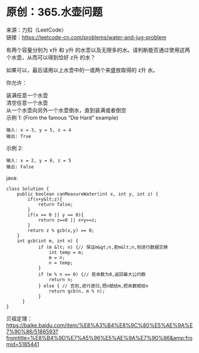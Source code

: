 # 原创：365.水壶问题

来源：力扣（LeetCode）<br/>
链接：https://leetcode-cn.com/problems/water-and-jug-problem

有两个容量分别为 x升 和 y升 的水壶以及无限多的水。请判断能否通过使用这两个水壶，从而可以得到恰好 z升 的水？

如果可以，最后请用以上水壶中的一或两个来盛放取得的 z升 水。

你允许：

装满任意一个水壶<br/>
清空任意一个水壶<br/>
从一个水壶向另外一个水壶倒水，直到装满或者倒空<br/>
示例 1: (From the famous “Die Hard” example)

```
输入: x = 3, y = 5, z = 4
输出: True

```

示例 2:

```
输入: x = 2, y = 6, z = 5
输出: False

```

java:

```
class Solution {
    public boolean canMeasureWater(int x, int y, int z) {
        if(x+y&lt;z){
            return false;
        }
        if(x == 0 || y == 0){
            return z==0 || x+y==z;
        }
        return z % gcb(x,y) == 0;
    }
    int gcb(int m, int n) {  
            if (m &lt; n) {// 保证m&gt;n,若m&lt;n,则进行数据交换  
                int temp = m;  
                m = n;  
                n = temp;  
            }  
            if (m % n == 0) {// 若余数为0,返回最大公约数  
                return n;  
            } else { // 否则,进行递归,把n赋给m,把余数赋给n  
                return gcb(n, m % n);  
            }  
      }  
}

```

贝祖定理：<br/>
https://baike.baidu.com/item/%E8%A3%B4%E8%9C%80%E5%AE%9A%E7%90%86/5186593?fromtitle=%E8%B4%9D%E7%A5%96%E5%AE%9A%E7%90%86&amp;fromid=5185441
